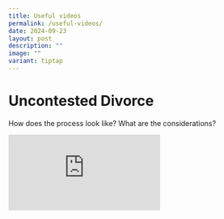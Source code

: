 ```yaml
---
title: Useful videos
permalink: /useful-videos/
date: 2024-09-23
layout: post
description: ""
image: ""
variant: tiptap
---
```

<h1>Uncontested Divorce </h1>
<p>How does the process look like? What are the considerations?</p>
<div class="iframe-wrapper">
<iframe allowfullscreen="true" frameborder="0" src="https://www.youtube.com/embed/0l5hBebijlI?si=2w4kGTKEOINawVhH"></iframe>
</div>
<p></p>
<p></p>
<p></p>